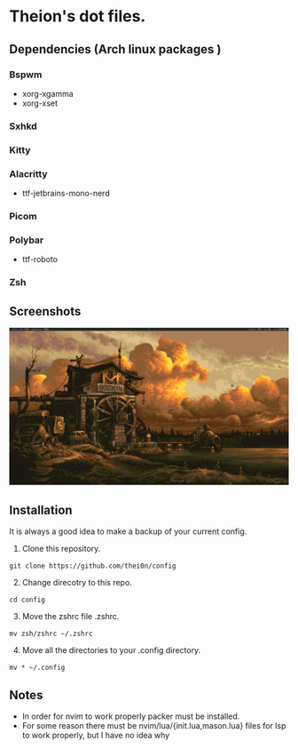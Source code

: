 # Theion's dot files.

## Dependencies (Arch linux packages )
### Bspwm 
* xorg-xgamma
* xorg-xset
### Sxhkd 
### Kitty 
### Alacritty 
* ttf-jetbrains-mono-nerd
### Picom 
### Polybar 
* ttf-roboto
### Zsh 

<!-- Image -->
## Screenshots
![Screenshot](dock.png)

## Installation
It is always a good idea to make a backup of your current config.

1. Clone this repository. 
```
git clone https://github.com/thei0n/config
```

2. Change direcotry to this repo.
```
cd config
```


3. Move the zshrc file .zshrc. 
```
mv zsh/zshrc ~/.zshrc

```

4. Move all the directories to your .config directory. 
```
mv * ~/.config

```

## Notes

* In order for nvim to work properly packer must be installed.
* For some reason there must be nvim/lua/{init.lua,mason.lua} files for lsp to work properly, but I have no idea why



